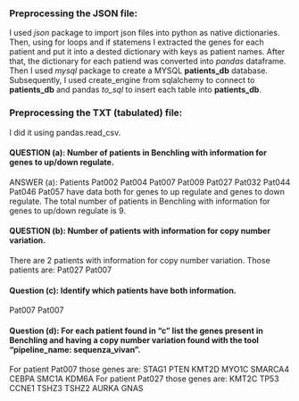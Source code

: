 ### Preprocessing the JSON file:

I used *json* package to import json files into python as native dictionaries. Then, using for loops and if statemens I extracted the genes for each patient and put it into a dested dictionary with keys as patient names. After that, the dictionary for each patiend was converted into *pandas* dataframe. Then I used *mysql* package to create a MYSQL **patients_db** database. Subsequently, I used  create_engine from sqlalchemy to connect to **patients_db** and pandas *to_sql* to insert each table into **patients_db**.

### Preprocessing the TXT (tabulated) file:

I did it using pandas.read_csv.

#### QUESTION (a): Number of patients in Benchling with information for genes to up/down regulate.
ANSWER (a): Patients
Pat002
Pat004
Pat007
Pat009
Pat027
Pat032
Pat044
Pat046
Pat057
have data both for genes to up regulate and genes to down regulate.
The total number of patients in Benchling with information for genes to up/down regulate is 9.

#### QUESTION (b): Number of patients with information for copy number variation.
There are 2 patients with information for copy number variation.
 Those patients are:
Pat027
Pat007

#### Question (c): Identify which patients have both information.
Pat007 Pat007

#### Question (d): For each patient found in “c” list the genes present in Benchling and having a copy number variation found with the tool “pipeline_name: sequenza_vivan”.
For patient Pat007 those genes are:
STAG1
PTEN
KMT2D
MYO1C
SMARCA4
CEBPA
SMC1A
KDM6A
For patient Pat027 those genes are:
KMT2C
TP53
CCNE1
TSHZ3
TSHZ2
AURKA
GNAS



